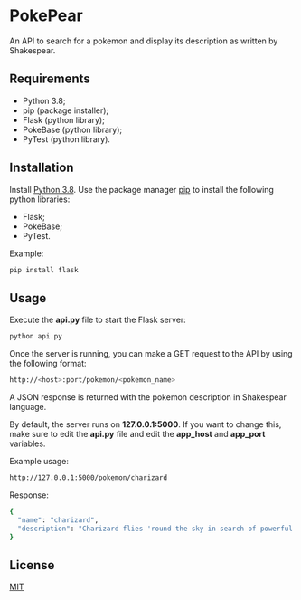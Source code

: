 # PokePear

An API to search for a pokemon and display its description as written by Shakespear.

## Requirements

- Python 3.8;
- pip (package installer);
- Flask (python library);
- PokeBase (python library);
- PyTest (python library).

## Installation

Install [Python 3.8](https://www.python.org/downloads/).
Use the package manager [pip](https://pip.pypa.io/en/stable/) to install the following python libraries:
- Flask;
- PokeBase;
- PyTest.

Example:
```bash
pip install flask
```

## Usage

Execute the **api.py** file to start the Flask server: 
```bash
python api.py
```
Once the server is running, you can make a GET request to the API by using the following format:
```bash
http://<host>:port/pokemon/<pokemon_name>
```
A JSON response is returned with the pokemon description in Shakespear language.

By default, the server runs on **127.0.0.1:5000**. If you want to change this, make sure to edit the **api.py** file and edit the **app_host** and **app_port** variables.
  
Example usage:
```bash
http://127.0.0.1:5000/pokemon/charizard
```
Response:
```bash
{
  "name": "charizard", 
  "description": "Charizard flies 'round the sky in search of powerful opponents. 't breathes fire of such most wondrous heat yond 't melts aught. However 't nev'r turns its fiery breath on any opponent weaker than itself."
}
```

## License
[MIT](https://choosealicense.com/licenses/mit/)
